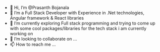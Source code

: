 - 👋 Hi, I’m @Prasanth Bojanala
- 👀 I’m a Full Stack Developer with Experience in .Net technologies, Angular framework & React libraries
- 🌱 I’m currently exploring Full stack programming and trying to come up with some cool packages/libraries for the tech stack i am currently working on
- 💞️ I’m looking to collaborate on ...
- 📫 How to reach me ...

<!---
Prasanth Bojanala is a ✨ special ✨ repository because its `README.md` (this file) appears on your GitHub profile.
You can click the Preview link to take a look at your changes.
--->

